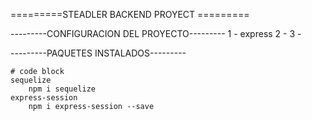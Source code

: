 =========STEADLER BACKEND PROYECT =========

---------CONFIGURACION DEL PROYECTO---------
    1 - express
    2 - 
    3 - 

---------PAQUETES INSTALADOS---------

```
# code block
sequelize
    npm i sequelize
express-session
    npm i express-session --save
```


